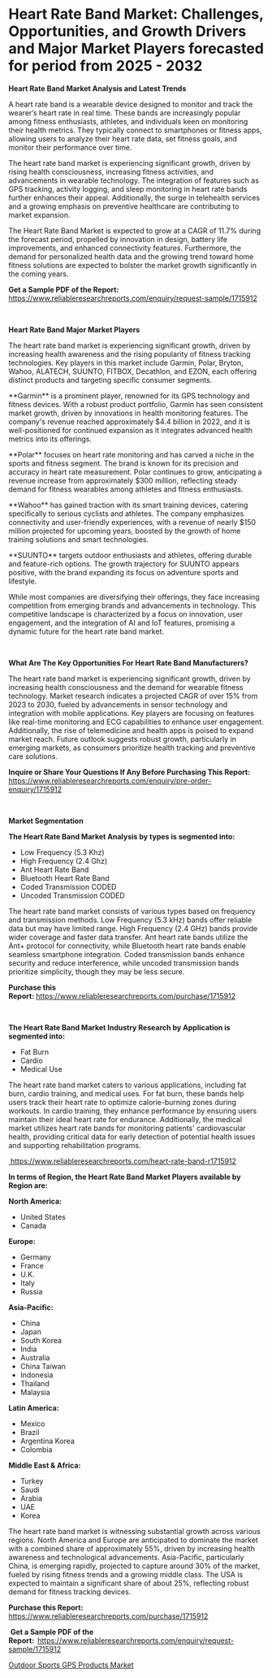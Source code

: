 <p><h1>Heart Rate Band Market: Challenges, Opportunities, and Growth Drivers and Major Market Players forecasted for period from 2025 - 2032</h1></p><p><strong>Heart Rate Band Market Analysis and Latest Trends</strong></p>
<p><p>A heart rate band is a wearable device designed to monitor and track the wearer’s heart rate in real time. These bands are increasingly popular among fitness enthusiasts, athletes, and individuals keen on monitoring their health metrics. They typically connect to smartphones or fitness apps, allowing users to analyze their heart rate data, set fitness goals, and monitor their performance over time.</p><p>The heart rate band market is experiencing significant growth, driven by rising health consciousness, increasing fitness activities, and advancements in wearable technology. The integration of features such as GPS tracking, activity logging, and sleep monitoring in heart rate bands further enhances their appeal. Additionally, the surge in telehealth services and a growing emphasis on preventive healthcare are contributing to market expansion.</p><p>The Heart Rate Band Market is expected to grow at a CAGR of 11.7% during the forecast period, propelled by innovation in design, battery life improvements, and enhanced connectivity features. Furthermore, the demand for personalized health data and the growing trend toward home fitness solutions are expected to bolster the market growth significantly in the coming years.</p></p>
<p><strong>Get a Sample PDF of the Report:&nbsp;</strong> <a href="https://www.reliableresearchreports.com/enquiry/request-sample/1715912?utm_campaign=48&utm_medium=2&utm_source=Github&utm_content=ia&utm_term=12012025&utm_id=heart-rate-band">https://www.reliableresearchreports.com/enquiry/request-sample/1715912</a></p>
<p>&nbsp;</p>
<p><strong>Heart Rate Band Major Market Players</strong></p>
<p><p>The heart rate band market is experiencing significant growth, driven by increasing health awareness and the rising popularity of fitness tracking technologies. Key players in this market include Garmin, Polar, Bryton, Wahoo, ALATECH, SUUNTO, FITBOX, Decathlon, and EZON, each offering distinct products and targeting specific consumer segments.</p><p>**Garmin** is a prominent player, renowned for its GPS technology and fitness devices. With a robust product portfolio, Garmin has seen consistent market growth, driven by innovations in health monitoring features. The company's revenue reached approximately $4.4 billion in 2022, and it is well-positioned for continued expansion as it integrates advanced health metrics into its offerings.</p><p>**Polar** focuses on heart rate monitoring and has carved a niche in the sports and fitness segment. The brand is known for its precision and accuracy in heart rate measurement. Polar continues to grow, anticipating a revenue increase from approximately $300 million, reflecting steady demand for fitness wearables among athletes and fitness enthusiasts.</p><p>**Wahoo** has gained traction with its smart training devices, catering specifically to serious cyclists and athletes. The company emphasizes connectivity and user-friendly experiences, with a revenue of nearly $150 million projected for upcoming years, boosted by the growth of home training solutions and smart technologies.</p><p>**SUUNTO** targets outdoor enthusiasts and athletes, offering durable and feature-rich options. The growth trajectory for SUUNTO appears positive, with the brand expanding its focus on adventure sports and lifestyle.</p><p>While most companies are diversifying their offerings, they face increasing competition from emerging brands and advancements in technology. This competitive landscape is characterized by a focus on innovation, user engagement, and the integration of AI and IoT features, promising a dynamic future for the heart rate band market.</p></p>
<p>&nbsp;</p>
<p><strong>What Are The Key Opportunities For Heart Rate Band Manufacturers?</strong></p>
<p><p>The heart rate band market is experiencing significant growth, driven by increasing health consciousness and the demand for wearable fitness technology. Market research indicates a projected CAGR of over 15% from 2023 to 2030, fueled by advancements in sensor technology and integration with mobile applications. Key players are focusing on features like real-time monitoring and ECG capabilities to enhance user engagement. Additionally, the rise of telemedicine and health apps is poised to expand market reach. Future outlook suggests robust growth, particularly in emerging markets, as consumers prioritize health tracking and preventive care solutions.</p></p>
<p><strong>Inquire or Share Your Questions If Any Before Purchasing This Report:</strong> <a href="https://www.reliableresearchreports.com/enquiry/pre-order-enquiry/1715912?utm_campaign=48&utm_medium=2&utm_source=Github&utm_content=ia&utm_term=12012025&utm_id=heart-rate-band">https://www.reliableresearchreports.com/enquiry/pre-order-enquiry/1715912</a></p>
<p>&nbsp;</p>
<p><strong>Market Segmentation</strong></p>
<p><strong>The Heart Rate Band Market Analysis by types is segmented into:</strong></p>
<p><ul><li>Low Frequency (5.3 Khz)</li><li>High Frequency (2.4 Ghz)</li><li>Ant Heart Rate Band</li><li>Bluetooth Heart Rate Band</li><li>Coded Transmission CODED</li><li>Uncoded Transmission CODED</li></ul></p>
<p><p>The heart rate band market consists of various types based on frequency and transmission methods. Low Frequency (5.3 kHz) bands offer reliable data but may have limited range. High Frequency (2.4 GHz) bands provide wider coverage and faster data transfer. Ant heart rate bands utilize the Ant+ protocol for connectivity, while Bluetooth heart rate bands enable seamless smartphone integration. Coded transmission bands enhance security and reduce interference, while uncoded transmission bands prioritize simplicity, though they may be less secure.</p></p>
<p><strong>Purchase this Report:&nbsp;</strong><a href="https://www.reliableresearchreports.com/purchase/1715912?utm_campaign=48&utm_medium=2&utm_source=Github&utm_content=ia&utm_term=12012025&utm_id=heart-rate-band">https://www.reliableresearchreports.com/purchase/1715912</a></p>
<p>&nbsp;</p>
<p><strong>The Heart Rate Band Market Industry Research by Application is segmented into:</strong></p>
<p><ul><li>Fat Burn</li><li>Cardio</li><li>Medical Use</li></ul></p>
<p><p>The heart rate band market caters to various applications, including fat burn, cardio training, and medical uses. For fat burn, these bands help users track their heart rate to optimize calorie-burning zones during workouts. In cardio training, they enhance performance by ensuring users maintain their ideal heart rate for endurance. Additionally, the medical market utilizes heart rate bands for monitoring patients' cardiovascular health, providing critical data for early detection of potential health issues and supporting rehabilitation programs.</p></p>
<p><a href="https://www.reliableresearchreports.com/heart-rate-band-r1715912?utm_campaign=48&utm_medium=2&utm_source=Github&utm_content=ia&utm_term=12012025&utm_id=heart-rate-band">&nbsp;https://www.reliableresearchreports.com/heart-rate-band-r1715912</a></p>
<p><strong>In terms of Region, the Heart Rate Band Market Players available by Region are:</strong></p>
<p>
    <p> <strong> North America: </strong>
        <ul>
            <li>United States</li>
            <li>Canada</li>
        </ul>
        </p> 
    <p> <strong> Europe: </strong>
        <ul>
            <li>Germany</li>
            <li>France</li>
            <li>U.K.</li>
            <li>Italy</li>
            <li>Russia</li>
        </ul>
        </p> 
    <p> <strong> Asia-Pacific: </strong>
        <ul>
            <li>China</li>
            <li>Japan</li>
            <li>South Korea</li>
            <li>India</li>
            <li>Australia</li>
            <li>China Taiwan</li>
            <li>Indonesia</li>
            <li>Thailand</li>
            <li>Malaysia</li>
        </ul>
        </p> 
    <p> <strong> Latin America: </strong>
        <ul>
            <li>Mexico</li>
            <li>Brazil</li>
            <li>Argentina Korea</li>
            <li>Colombia</li>
        </ul>
        </p> 
    <p> <strong> Middle East & Africa: </strong>
        <ul>
            <li>Turkey</li>
            <li>Saudi</li>
            <li>Arabia</li>
            <li>UAE</li>
            <li>Korea</li>
        </ul>
    </p>
    </p>
<p><p>The heart rate band market is witnessing substantial growth across various regions. North America and Europe are anticipated to dominate the market with a combined share of approximately 55%, driven by increasing health awareness and technological advancements. Asia-Pacific, particularly China, is emerging rapidly, projected to capture around 30% of the market, fueled by rising fitness trends and a growing middle class. The USA is expected to maintain a significant share of about 25%, reflecting robust demand for fitness tracking devices.</p></p>
<p><strong>Purchase this Report: </strong><a href="https://www.reliableresearchreports.com/purchase/1715912?utm_campaign=48&utm_medium=2&utm_source=Github&utm_content=ia&utm_term=12012025&utm_id=heart-rate-band">https://www.reliableresearchreports.com/purchase/1715912</a></p>
<p>&nbsp;<strong>Get a Sample PDF of the Report:&nbsp;&nbsp;</strong><a href="https://www.reliableresearchreports.com/enquiry/request-sample/1715912?utm_campaign=48&utm_medium=2&utm_source=Github&utm_content=ia&utm_term=12012025&utm_id=heart-rate-band">https://www.reliableresearchreports.com/enquiry/request-sample/1715912</a></p>
<p><strong></strong></p>
<p><p><a href="https://github.com/mathastilley812967/Market-Research-Report-List-1/blob/main/outdoor-sports-gps-products-market.md?utm_campaign=48&utm_medium=2&utm_source=Github&utm_content=ia&utm_term=12012025&utm_id=heart-rate-band">Outdoor Sports GPS Products Market</a></p></p>